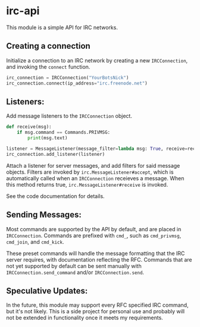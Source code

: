 # irc-api

This module is a simple API for IRC networks.

## Creating a connection

Initialize a connection to an IRC network by creating a new `IRCConnection`, and invoking the `connect` function.

```python
irc_connection = IRCConnection("YourBotsNick")
irc_connection.connect(ip_address="irc.freenode.net")
```

## Listeners:

Add message listeners to the `IRCConnection` object.

```python
def receive(msg):
    if msg.command == Commands.PRIVMSG:
        print(msg.text)

listener = MessageListener(message_filter=lambda msg: True, receive=receive)
irc_connection.add_listener(listener)
```

Attach a listener for server messages, and add filters for said message objects.
Filters are invoked by `irc.MessageListener#accept`, which is automatically called when an `IRCConnection` receieves a message.
When this method returns true, `irc.MessageListener#receive` is invoked.

See the code documentation for details.

## Sending Messages:

Most commands are supported by the API by default, and are placed in `IRCConnection`.
Commands are prefixed with `cmd_`, such as `cmd_privmsg`, `cmd_join`, and `cmd_kick`.

These preset commands will handle the message formatting that the IRC server requires, with documentation reflecting the RFC.
Commands that are not yet supported by default can be sent manually with `IRCConnection.send_command` and/or `IRCConnection.send`. 
  
## Speculative Updates:
  In the future, this module may support every RFC specified IRC command, but it's not likely. 
  This is a side project for personal use and probably will not be extended in functionality 
  once it meets my requirements.
 
